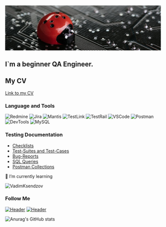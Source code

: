 [![Header](https://github.com/Oleksandr-Kryvenko/Oleksandr-Kryvenko/blob/main/assets/LadyBug.jpg)](https://www.linkedin.com/in/oleksandr-kryvenko/)

## I`m a beginner QA Engineer.

## My CV
[Link to my CV](https://drive.google.com/file/d/1txeR-U0p46IZ_6hZx7QilNBNWfg8oYFX/view?usp=sharing)

### Language and Tools
![Redmine](https://img.shields.io/badge/-Redmine-090909?style=for-the-badge&logo=Redmine)
![Jira](https://img.shields.io/badge/-Jira-090909?style=for-the-badge&logo=Jira)
![Mantis](https://img.shields.io/badge/-Mantis-090909?style=for-the-badge&logo=Mantis)
![TestLink](https://img.shields.io/badge/-TestLink-090909?style=for-the-badge&logo=Testlink)
![TestRail](https://img.shields.io/badge/-TestRail-090909?style=for-the-badge&logo=Testrail)
![VSCode](https://img.shields.io/badge/-VSCode-090909?style=for-the-badge&logo=VSCode)
![Postman](https://img.shields.io/badge/-Postman-090909?style=for-the-badge&logo=Postman)
![DevTools](https://img.shields.io/badge/-DevTools-090909?style=for-the-badge&logo=googlechrome&logoColor=2674f2)
![MySQL](https://img.shields.io/badge/MySQL-090909?style=for-the-badge&logo=mysql&logoColor=00618a)

### Testing Documentation

- [Checklists](Link)
- [Test-Suites and Test-Cases](Link)
- [Bug-Reports](Link)
- [SQL Queries](Link)
- [Postman Collections](Link)

🌱 I’m currently learning

![VadimKsendzov](https://img.shields.io/badge/-Vadim`s_Ksendzov_QA_courses-090909?style=for-the-badge&logo=QA&logoColor=00618a)


### Follow Me
[![Header](https://img.shields.io/badge/Linkedin-090909?style=for-the-badge&logo=linkedin&logoColor=0073b1)](https://www.linkedin.com/in/oleksandr-kryvenko/)
[![Header](https://img.shields.io/badge/Telegram-090909?style=for-the-badge&logo=telegram&logoColor=31a5db)](https://t.me/Oleksandr_Kryvenko)

![Anurag's GitHub stats](https://github-readme-stats.vercel.app/api?username=Oleksandr-Kryvenko&show_icons=true&theme=radical)


